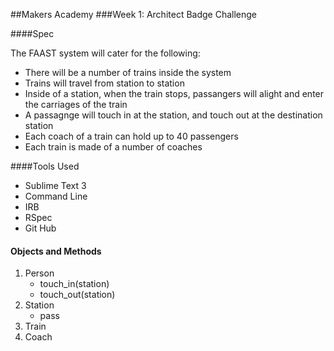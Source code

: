 ##Makers Academy 
###Week 1: Architect Badge Challenge

####Spec

The FAAST system will cater for the following:

* There will be a number of trains inside the system
* Trains will travel from station to station
* Inside of a station, when the train stops, passangers will alight and enter the carriages of the train
* A passagnge will touch in at the station, and touch out at the destination station
* Each coach of a train can hold up to 40 passengers
* Each train is made of a number of coaches

####Tools Used

* Sublime Text 3 
* Command Line
* IRB
* RSpec
* Git Hub

#### Objects and Methods

1. Person
	* touch_in(station)
	* touch_out(station) 
2. Station
	* pass
3. Train
4. Coach